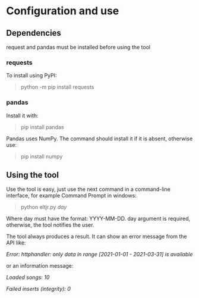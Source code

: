 # Configuration and use

## Dependencies
request and pandas must be installed before using the tool

### requests
To install using PyPI:
> python -m pip install requests

### pandas
Install it with:
> pip install pandas

Pandas uses NumPy. The command should install it if it is absent, otherwise use:
> pip install numpy

## Using the tool
Use the tool is easy, just use the next command in a command-line interface, for example Command Prompt in windows:
> python eltjr.py *day*

Where day must have the format: YYYY-MM-DD. day argument is required, otherwise, the tool notifies the user.

The tool always produces a result. It can show an error message from the API like:

*Error: httphandler: only data in range [2021-01-01 - 2021-03-31] is available*

or an information message:

*Loaded songs: 10*

*Failed inserts (integrity): 0*
